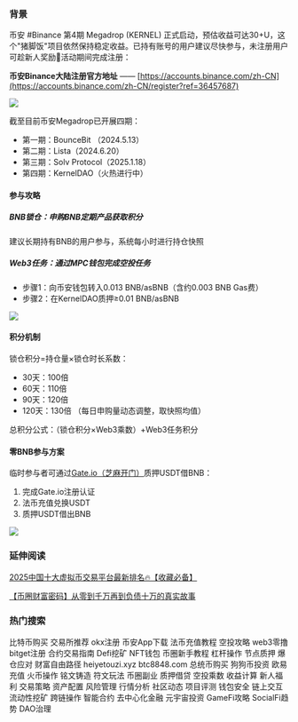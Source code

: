 ### 背景
币安 #Binance 第4期 Megadrop (KERNEL) 正式启动，预估收益可达30+U，这个"猪脚饭"项目依然保持稳定收益。已持有账号的用户建议尽快参与，未注册用户可趁新人奖励🎁活动期间完成注册：

**币安Binance大陆注册官方地址** —— [https://accounts.binance.com/zh-CN](https://accounts.binance.com/zh-CN/register?ref=36457687)

[![](https://fe095ec.webp.li/top-10-exchanges-002.jpg)](https://accounts.binance.com/zh-CN/register?ref=36457687)

截至目前币安Megadrop已开展四期：
- 第一期：BounceBit （2024.5.13）
- 第二期：Lista（2024.6.20）
- 第三期：Solv Protocol（2025.1.18）
- 第四期：KernelDAO（火热进行中）

#### 参与攻略
##### BNB锁仓：申购BNB定期产品获取积分
建议长期持有BNB的用户参与，系统每小时进行持仓快照

##### Web3任务：通过MPC钱包完成空投任务
- 步骤1：向币安钱包转入0.013 BNB/asBNB（含约0.003 BNB Gas费）
- 步骤2：在KernelDAO质押≥0.01 BNB/asBNB

[![](https://fe095ec.webp.li/binance-megadrop_001.jpeg)](https://accounts.binance.com/zh-CN/register?ref=36457687)

#### 积分机制
锁仓积分=持仓量×锁仓时长系数：
- 30天：100倍
- 60天：110倍
- 90天：120倍
- 120天：130倍
（每日申购量动态调整，取快照均值）

总积分公式：（锁仓积分×Web3乘数）+Web3任务积分

#### 零BNB参与方案
临时参与者可通过[Gate.io（芝麻开门）](https://www.gate.io/zh/signup?ref_type=103&ref=A1ERAQ)质押USDT借BNB：
1. 完成Gate.io注册认证
2. 法币充值兑换USDT
3. 质押USDT借出BNB

[![](https://fe095ec.webp.li/20250410183843687.png)](https://btc8848.com/top-10-exchanges)

### 延伸阅读
[2025中国十大虚拟币交易平台最新排名🔥【收藏必备】](https://btc8848.com/top-10-exchanges/)

[【币圈财富密码】从零到千万再到负债十万的真实故事](https://heiyetouzi.xyz/biquanstory001/)

### 热门搜索
比特币购买 交易所推荐 okx注册 币安App下载 法币充值教程 空投攻略 web3零撸 bitget注册 合约交易指南 Defi挖矿 NFT钱包 币圈新手教程 杠杆操作 节点质押 爆仓应对 财富自由路径 heiyetouzi.xyz btc8848.com 总统币购买 狗狗币投资 欧易充值 火币操作 铭文铸造 符文玩法 币圈副业 质押借贷 空投乘数 收益计算 新人福利 交易策略 资产配置 风险管理 行情分析 社区动态 项目评测 钱包安全 链上交互 流动性挖矿 跨链操作 智能合约 去中心化金融 元宇宙投资 GameFi攻略 SocialFi趋势 DAO治理